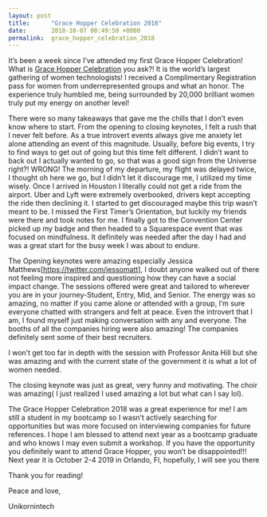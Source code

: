 ```yaml
---
layout: post
title:      "Grace Hopper Celebration 2018"
date:       2018-10-07 00:49:50 +0000
permalink:  grace_hopper_celebration_2018
---
```



It’s been a week since I’ve attended my first Grace Hopper Celebration! What is [Grace Hopper Celebration](https://ghc.anitab.org/) you ask?! It is the world’s largest gathering of women technologists! I received a Complimentary Registration pass for women from underrepresented groups and what an honor. The experience truly humbled me, being surrounded by 20,000 brilliant women truly put my energy on another level! 

There were so many takeaways that gave me the chills that I don’t even know where to start. From the opening to closing keynotes, I felt a rush that I never felt before. As a true introvert events always give me anxiety let alone attending an event of this magnitude. Usually, before big events, I try to find ways to get out of going but this time felt different. I didn’t want to back out I actually wanted to go, so that was a good sign from the Universe right?! WRONG! The morning of my departure, my flight was delayed twice, I thought oh here we go, but I didn’t let it discourage me, I utilized my time wisely. Once I arrived in Houston I literally could not get a ride from the airport. Uber and Lyft were extremely overbooked, drivers kept accepting the ride then declining it. I started to get discouraged maybe this trip wasn’t meant to be. I missed the First Timer’s Orientation, but luckily my friends were there and took notes for me. I finally got to the Convention Center picked up my badge and then headed to a Squarespace event that was focused on mindfulness. It definitely was needed after the day I had and was a great start for the busy week I was about to endure. 

The Opening keynotes were amazing especially Jessica Matthews[https://twitter.com/jessomatt], I doubt anyone walked out of there not feeling more inspired and questioning how they can have a social impact change. The sessions offered were great and tailored to wherever you are in your journey-Student, Entry, Mid, and Senior. The energy was so amazing, no matter if you came alone or attended with a group, I’m sure everyone chatted with strangers and felt at peace. Even the introvert that I am, I found myself just making conversation with any and everyone. The booths of all the companies hiring were also amazing! The companies definitely sent some of their best recruiters. 

I won’t get too far in depth with the session with Professor Anita Hill but she was amazing and with the current state of the government it is what a lot of women needed. 

The closing keynote was just as great, very funny and motivating. The choir was amazing( I just realized I used amazing a lot but what can I say lol). 

The Grace Hopper Celebration 2018 was a great experience for me! I am still a student in my bootcamp so I wasn’t actively searching for opportunities but was more focused on interviewing companies for future references. I hope I am blessed to attend next year as a bootcamp graduate and who knows I may even submit a workshop. If you have the opportunity you definitely want to attend Grace Hopper, you won’t be disappointed!!! Next year it is October 2-4 2019 in Orlando, Fl, hopefully, I will see you there

Thank you for reading!

Peace and love,

Unikornintech 


